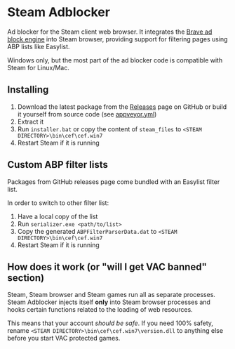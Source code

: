 # Steam Adblocker

Ad blocker for the Steam client web browser. It integrates the [Brave ad block engine][brave_github] into Steam browser,
providing support for filtering pages using ABP lists like Easylist.

Windows only, but the most part of the ad blocker code is compatible with Steam for Linux/Mac.

## Installing

1. Download the latest package from the [Releases][download] page on GitHub or 
build it yourself from source code (see [appveyor.yml][appveyor_file])
2. Extract it
3. Run `installer.bat` or copy the content of `steam_files` to `<STEAM DIRECTORY>\bin\cef\cef.win7`
4. Restart Steam if it is running


## Custom ABP filter lists

Packages from GitHub releases page come bundled with an Easylist filter list.

In order to switch to other filter list:

1. Have a local copy of the list
2. Run `serializer.exe <path/to/list>`
3. Copy the generated `ABPFilterParserData.dat` to `<STEAM DIRECTORY>\bin\cef\cef.win7`
4. Restart Steam if it is running


## How does it work (or "will I get VAC banned" section)

Steam, Steam browser and Steam games run all as separate processes. Steam Adblocker injects itself **only** into 
Steam browser processes and hooks certain functions related to the loading of web resources.

This means that your account *should be safe*. If you need 100% safety, rename `<STEAM DIRECTORY>\bin\cef\cef.win7\version.dll` to anything else before you start VAC protected games.


[brave_github]: https://github.com/brave/ad-block
[download]: #
[appveyor_file]: appveyor.yml
